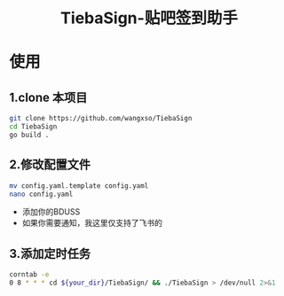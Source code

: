 <h1 align="center">TiebaSign-贴吧签到助手</h1>


# 使用

## 1.clone 本项目
```bash
git clone https://github.com/wangxso/TiebaSign
cd TiebaSign
go build .
```

## 2.修改配置文件
```bash
mv config.yaml.template config.yaml
nano config.yaml
```
- 添加你的BDUSS
- 如果你需要通知，我这里仅支持了飞书的
## 3.添加定时任务
```bash
corntab -e
0 8 * * * cd ${your_dir}/TiebaSign/ && ./TiebaSign > /dev/null 2>&1
```

